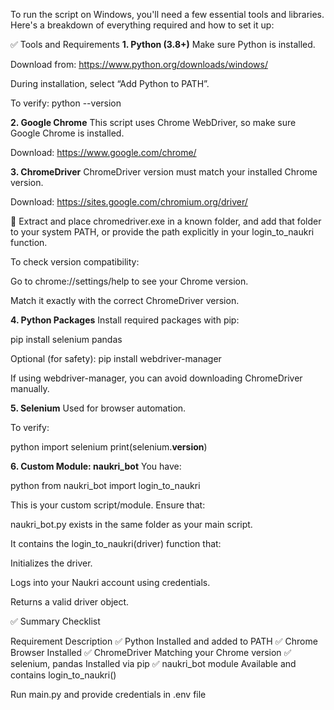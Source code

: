 To run the script on Windows, you'll need a few essential tools and libraries. Here's a breakdown of everything required and how to set it up:

✅ Tools and Requirements
**1. Python (3.8+)**
Make sure Python is installed.

Download from: https://www.python.org/downloads/windows/

During installation, select “Add Python to PATH”.

To verify: python --version

**2. Google Chrome**
This script uses Chrome WebDriver, so make sure Google Chrome is installed.

Download: https://www.google.com/chrome/

**3. ChromeDriver**
ChromeDriver version must match your installed Chrome version.

Download: https://sites.google.com/chromium.org/driver/

📌 Extract and place chromedriver.exe in a known folder, and add that folder to your system PATH, or provide the path explicitly in your login_to_naukri function.

To check version compatibility:

Go to chrome://settings/help to see your Chrome version.

Match it exactly with the correct ChromeDriver version.

**4. Python Packages**
Install required packages with pip:

pip install selenium pandas

Optional (for safety):
pip install webdriver-manager

If using webdriver-manager, you can avoid downloading ChromeDriver manually.

**5. Selenium**
Used for browser automation.

To verify:

python
import selenium
print(selenium.__version__)

**6. Custom Module: naukri_bot**
You have:

python
from naukri_bot import login_to_naukri

This is your custom script/module. Ensure that:

naukri_bot.py exists in the same folder as your main script.

It contains the login_to_naukri(driver) function that:

Initializes the driver.

Logs into your Naukri account using credentials.

Returns a valid driver object.



✅ Summary Checklist

Requirement	Description
✅ Python	Installed and added to PATH
✅ Chrome Browser	Installed
✅ ChromeDriver	Matching your Chrome version
✅ selenium, pandas	Installed via pip
✅ naukri_bot module	Available and contains login_to_naukri()

Run main.py and provide credentials in .env file
